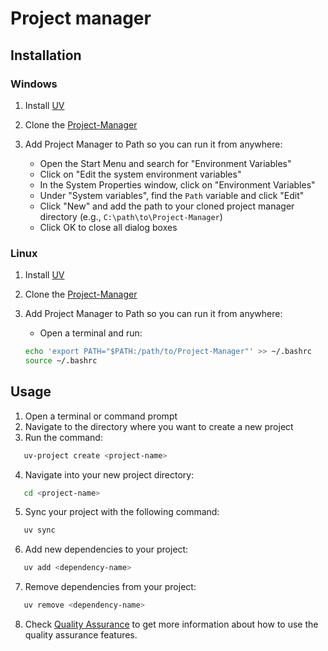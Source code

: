 # Project manager

## Installation

### Windows

1. Install [UV](https://docs.astral.sh/uv/getting-started/installation/#standalone-installer)

2. Clone the [Project-Manager](https://github.com/Aprigio4/Project-Manager)

3. Add Project Manager to Path so you can run it from anywhere:
   - Open the Start Menu and search for "Environment Variables"
   - Click on "Edit the system environment variables"
   - In the System Properties window, click on "Environment Variables"
   - Under "System variables", find the `Path` variable and click "Edit"
   - Click "New" and add the path to your cloned project manager directory (e.g., `C:\path\to\Project-Manager`)
   - Click OK to close all dialog boxes

### Linux

1. Install [UV](https://docs.astral.sh/uv/getting-started/installation/#standalone-installer)

2. Clone the [Project-Manager](https://github.com/Aprigio4/Project-Manager)

3. Add Project Manager to Path so you can run it from anywhere:
   - Open a terminal and run:
   ```bash
   echo 'export PATH="$PATH:/path/to/Project-Manager"' >> ~/.bashrc
   source ~/.bashrc
   ```
## Usage
1. Open a terminal or command prompt
2. Navigate to the directory where you want to create a new project
3. Run the command:
```bash
   uv-project create <project-name>
```
4. Navigate into your new project directory:
```bash
   cd <project-name>
```
5. Sync your project with the following command:
```bash
   uv sync
```
6. Add new dependencies to your project:
```bash
   uv add <dependency-name>
```
7. Remove dependencies from your project:
```bash
   uv remove <dependency-name>
```
8. Check [Quality Assurance](.\docs\Quality-Assurance.md) to get more information about how to use the quality assurance features.
